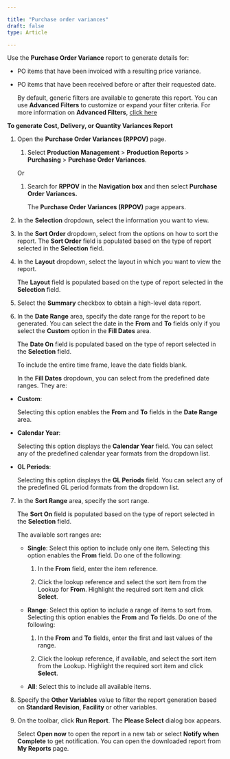 ```yaml
---

title: "Purchase order variances"
draft: false
type: Article

---
```


Use the **Purchase Order Variance** report to generate details for:

-   PO items that have been invoiced with a resulting price variance.

-   PO items that have been received before or after their requested date.

    By default, generic filters are available to generate this report. You can use **Advanced Filters** to customize or expand your filter criteria. For more information on **Advanced Filters**, [click here]()

**To generate Cost, Delivery, or Quantity Variances Report**

1.  Open the **Purchase Order Variances (RPPOV)** page.

    1. Select **Production Management** > **Production Reports** > **Purchasing** > **Purchase Order Variances**.

    Or

    1. Search for **RPPOV** in the **Navigation box** and then select **Purchase Order Variances.**

        The **Purchase Order Variances (RPPOV)** page appears.

2.  In the **Selection** dropdown, select the information you want to view.

3.  In the **Sort Order** dropdown, select from the options on how to sort the report. The **Sort Order** field is populated based on the type of report selected in the **Selection** field.

4.  In the **Layout** dropdown, select the layout in which you want to view the report.

    The **Layout** field is populated based on the type of report selected in the **Selection** field.

5.  Select the **Summary** checkbox to obtain a high-level data report.

6.  In the **Date Range** area, specify the date range for the report to be generated. You can select the date in the **From** and **To** fields only if you select the **Custom** option in the **Fill Dates** area.

    The **Date On** field is populated based on the type of report selected in the **Selection** field.

    To include the entire time frame, leave the date fields blank.

    In the **Fill Dates** dropdown, you can select from the predefined date ranges. They are:

- **Custom**:

    Selecting this option enables the **From** and **To** fields in the **Date Range** area.

- **Calendar Year**:

    Selecting this option displays the **Calendar Year** field. You can select any of the predefined calendar year formats from the dropdown list.

- **GL Periods**:

    Selecting this option displays the **GL Periods** field. You can select any of the predefined GL period formats from the dropdown list.

7.  In the **Sort Range** area, specify the sort range.

    The **Sort On** field is populated based on the type of report selected in the **Selection** field.

    The available sort ranges are:

    - **Single**: Select this option to include only one item. Selecting this option enables the **From** field. Do one of the following:

        1.  In the **From** field, enter the item reference.

        2.  Click the lookup reference and select the sort item from the Lookup for **From**. 
        Highlight the required sort item and click **Select**.

    - **Range**: Select this option to include a range of items to sort from. Selecting this option enables the **From** and **To** fields. Do one of the following:

        1.  In the **From** and **To** fields, enter the first and last values of the range.

        2.  Click the lookup reference, if available, and select the sort item from the Lookup. Highlight the required sort item and click **Select**.

    - **All**: Select this to include all available items.

4.  Specify the **Other Variables** value to filter the report generation based on **Standard Revision**, **Facility** or other variables.

5.  On the toolbar, click **Run Report**. The **Please Select** dialog box appears.

    Select **Open now** to open the report in a new tab or select **Notify when Complete** to get notification. You can open the downloaded report from **My Reports** page.